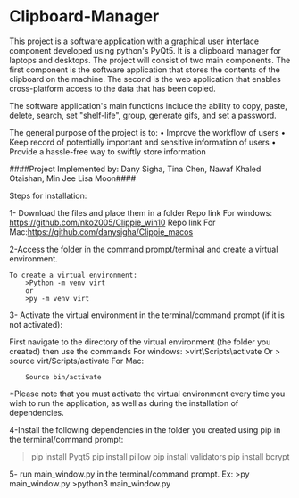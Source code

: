 # Clipboard-Manager
This project is a software application with a graphical user interface component developed using python's PyQt5. It is a clipboard manager for laptops and desktops. The project will consist of two main components. The first component is the software application that stores the contents of the clipboard on the machine. The second is the web application that enables cross-platform access to the data that has been copied.

The software application's main functions include the ability to copy, paste, delete, search, set "shelf-life", group, generate gifs, and set a password. 

The general purpose of the project is to:
•	Improve the workflow of users
•	Keep record of potentially important and sensitive information of users 
•	Provide a hassle-free way to swiftly store information

####Project Implemented by: Dany Sigha, Tina Chen, Nawaf Khaled Otaishan, Min Jee Lisa Moon####



Steps for installation:

1- Download the files and place them in a folder 
	Repo link For windows: https://github.com/nko2005/Clippie_win10
	Repo link For Mac:https://github.com/danysigha/Clippie_macos

2-Access the folder in the command prompt/terminal and create a virtual environment.

	To create a virtual environment:
		>Python -m venv virt
		or
		>py -m venv virt 

3- Activate the virtual environment in the terminal/command prompt (if it is not activated):

First navigate to the directory of the virtual environment (the folder you created) then use the commands
	For windows:
		>virt\Scripts\activate
		Or
		> source virt/Scripts/activate 
	For Mac:
		
		Source bin/activate

*Please note that you must activate the virtual environment every time you wish to run the application, as well as during the installation of dependencies.
	

4-Install the following  dependencies in the folder you created  using pip in the terminal/command prompt:

>pip install Pyqt5
>pip install pillow 
>pip install validators
>pip install bcrypt


5- run main_window.py in the terminal/command prompt.
	Ex:
		>py main_window.py
		>python3 main_window.py
